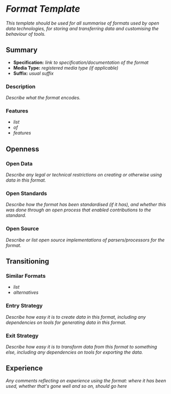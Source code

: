# _Format Template_

_This template should be used for all summarise of formats used by open data technologies, for storing and transferring data and customising the behaviour of tools._

## Summary

  * **Specification:** _link to specification/documentation of the format_
  * **Media Type:** _registered media type (if applicable)_
  * **Suffix:** _usual suffix_

### Description

_Describe what the format encodes._

### Features

  * _list_
  * _of_
  * _features_

## Openness

### Open Data

_Describe any legal or technical restrictions on creating or otherwise using data in this format._

### Open Standards

_Describe how the format has been standardised (if it has), and whether this was done through an open process that enabled contributions to the standard._

### Open Source

_Describe or list open source implementations of parsers/processors for the format._

## Transitioning

### Similar Formats

  * _list_
  * _alternatives_

### Entry Strategy

_Describe how easy it is to create data in this format, including any dependencies on tools for generating data in this format._

### Exit Strategy

_Describe how easy it is to transform data from this format to something else, including any dependencies on tools for exporting the data._

## Experience

_Any comments reflecting on experience using the format: where it has been used, whether that's gone well and so on, should go here_